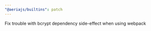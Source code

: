 ```yaml
---
"@aeriajs/builtins": patch
---
```


Fix trouble with bcrypt dependency side-effect when using webpack
